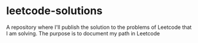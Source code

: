 # leetcode-solutions
A repository where I'll publish the solution to the problems of Leetcode that I am solving. The purpose is to document my path in Leetcode
